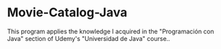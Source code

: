# Movie-Catalog-Java
This program applies the knowledge I acquired in the "Programación con Java" section of Udemy's "Universidad de Java" course..
